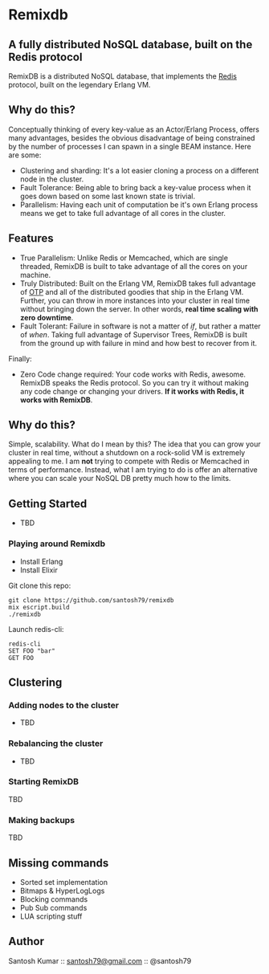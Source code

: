 Remixdb
=======

## A fully distributed NoSQL database, built on the Redis protocol
RemixDB is a distributed NoSQL database, that implements the [Redis](http://redis.io) protocol, built on the legendary Erlang VM.

## Why do this?
Conceptually thinking of every key-value as an Actor/Erlang Process, offers many advantages, besides the obvious disadvantage of being constrained by the number of processes I can spawn in a single BEAM instance.  Here are some:

- Clustering and sharding: It's a lot easier cloning a process on a different node in the cluster.
- Fault Tolerance: Being able to bring back a key-value process when it goes down based on some last known state is trivial.
- Parallelism: Having each unit of computation be it's own Erlang process means we get to take full advantage of all cores in the cluster.

## Features
- True Parallelism: Unlike Redis or Memcached, which are single threaded, RemixDB is built to take advantage of all the cores on your machine.
- Truly Distributed: Built on the Erlang VM, RemixDB takes full advantage of [OTP](https://github.com/erlang/otp) and all of the distributed goodies that ship in the Erlang VM. Further, you can throw in more instances into your cluster in real time without bringing down the server. In other words, **real time scaling with zero downtime**.
- Fault Tolerant: Failure in software is not a matter of *if*, but rather a matter of *when*. Taking full advantage of Supervisor Trees, RemixDB is built from the ground up with failure in mind and how best to recover from it.

Finally:
- Zero Code change required: Your code works with Redis, awesome. RemixDB speaks the Redis protocol. So you can try it without making any code change or changing your drivers. **If it works with Redis, it works with RemixDB**.

## Why do this?
Simple, scalability. What do I mean by this? The idea that you can grow your cluster in real time, without a shutdown on a rock-solid VM is extremely appealing to me. I am **not** trying to compete with Redis or Memcached in terms of performance. Instead, what I am trying to do is offer an alternative where you can scale your NoSQL DB pretty much how to the limits.

## Getting Started
- TBD

### Playing around Remixdb
- Install Erlang
- Install Elixir

Git clone this repo:
  
    git clone https://github.com/santosh79/remixdb
    mix escript.build
    ./remixdb
    
Launch redis-cli:
  
    redis-cli
    SET FOO "bar"
    GET FOO

## Clustering
### Adding nodes to the cluster
- TBD

### Rebalancing the cluster
- TBD

### Starting RemixDB
TBD
### Making backups
TBD

## Missing commands
- Sorted set implementation
- Bitmaps & HyperLogLogs
- Blocking commands
- Pub Sub commands
- LUA scripting stuff

## Author

Santosh Kumar :: santosh79@gmail.com :: @santosh79
